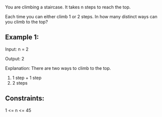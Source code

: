 You are climbing a staircase. It takes n steps to reach the top.

Each time you can either climb 1 or 2 steps. In how many distinct ways can you climb to the top?

## Example 1:

Input: n = 2

Output: 2

Explanation: There are two ways to climb to the top.

1. 1 step + 1 step
2. 2 steps


## Constraints:

1 <= n <= 45

